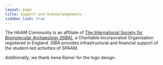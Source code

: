 ```yaml
---
layout: page
title: Support and Acknowledgements
sidebar_link: true
---
```


The HAAM Community is an affiliate of [The International Society for Biomolecular Archaeology (ISBA)](https://isbarch.org), a Charitable Incorporated Organisation registered in England. ISBA provides infrastructural and financial support of the student-led activities of SPAAM.

Additionally, we thank Irene Rainer for the logo design.
